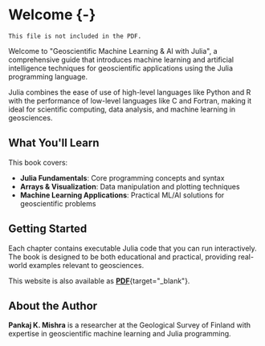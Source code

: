 # Welcome {-}

```{=comment}
This file is not included in the PDF.
```

Welcome to "Geoscientific Machine Learning & AI with Julia", a comprehensive guide that introduces machine learning and artificial intelligence techniques for geoscientific applications using the Julia programming language.

Julia combines the ease of use of high-level languages like Python and R with the performance of low-level languages like C and Fortran, making it ideal for scientific computing, data analysis, and machine learning in geosciences.

## What You'll Learn

This book covers:
- **Julia Fundamentals**: Core programming concepts and syntax
- **Arrays & Visualization**: Data manipulation and plotting techniques
- **Machine Learning Applications**: Practical ML/AI solutions for geoscientific problems

## Getting Started

Each chapter contains executable Julia code that you can run interactively. The book is designed to be both educational and practical, providing real-world examples relevant to geosciences.

This website is also available as [**PDF**](/geosciml.pdf){target="_blank"}.

## About the Author

**Pankaj K. Mishra** is a researcher at the Geological Survey of Finland with expertise in geoscientific machine learning and Julia programming.
